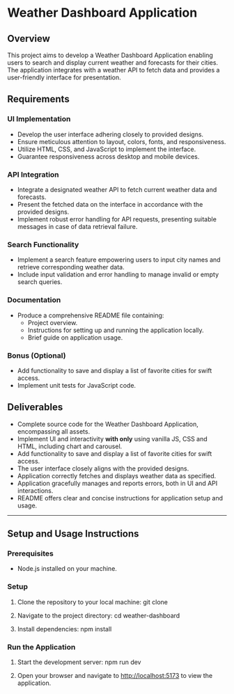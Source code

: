 # Weather Dashboard Application

## Overview

This project aims to develop a Weather Dashboard Application enabling users to search and display current weather and forecasts for their cities. The application integrates with a weather API to fetch data and provides a user-friendly interface for presentation.

## Requirements

### UI Implementation

- Develop the user interface adhering closely to provided designs.
- Ensure meticulous attention to layout, colors, fonts, and responsiveness.
- Utilize HTML, CSS, and JavaScript to implement the interface.
- Guarantee responsiveness across desktop and mobile devices.

### API Integration

- Integrate a designated weather API to fetch current weather data and forecasts.
- Present the fetched data on the interface in accordance with the provided designs.
- Implement robust error handling for API requests, presenting suitable messages in case of data retrieval failure.

### Search Functionality

- Implement a search feature empowering users to input city names and retrieve corresponding weather data.
- Include input validation and error handling to manage invalid or empty search queries.

### Documentation

- Produce a comprehensive README file containing:
  - Project overview.
  - Instructions for setting up and running the application locally.
  - Brief guide on application usage.

### Bonus (Optional)

- Add functionality to save and display a list of favorite cities for swift access.
- Implement unit tests for JavaScript code.

## Deliverables

- Complete source code for the Weather Dashboard Application, encompassing all assets.
- Implement UI and interactivity **with only** using vanilla JS, CSS and HTML, including chart and carousel.
- Add functionality to save and display a list of favorite cities for swift access.
- The user interface closely aligns with the provided designs.
- Application correctly fetches and displays weather data as specified.
- Application gracefully manages and reports errors, both in UI and API interactions.
- README offers clear and concise instructions for application setup and usage.

---

## Setup and Usage Instructions

### Prerequisites

- Node.js installed on your machine.

### Setup

1. Clone the repository to your local machine:
   git clone [<repository-url>](https://github.com/slatwyezcky/weather_dashboard_app.git)

2. Navigate to the project directory:
   cd weather-dashboard

3. Install dependencies:
   npm install

### Run the Application

1. Start the development server:
   npm run dev

2. Open your browser and navigate to [http://localhost:5173](http://localhost:5173) to view the application.
